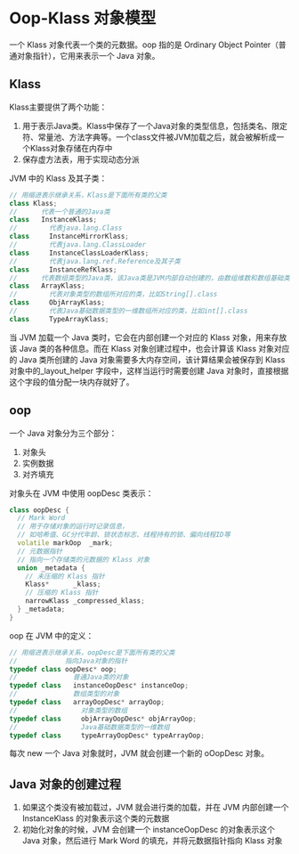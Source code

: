 # Oop-Klass 对象模型

一个 Klass 对象代表一个类的元数据。oop 指的是 Ordinary Object Pointer（普通对象指针），它用来表示一个 Java 对象。

## Klass

Klass主要提供了两个功能：

1. 用于表示Java类。Klass中保存了一个Java对象的类型信息，包括类名、限定符、常量池、方法字典等。一个class文件被JVM加载之后，就会被解析成一个Klass对象存储在内存中
2. 保存虚方法表，用于实现动态分派

JVM 中的 Klass 及其子类：

```cpp
// 用缩进表示继承关系，Klass是下面所有类的父类
class Klass;
//      代表一个普通的Java类
class   InstanceKlass;
//        代表java.lang.Class
class     InstanceMirrorKlass;
//        代表java.lang.ClassLoader
class     InstanceClassLoaderKlass;
//        代表java.lang.ref.Reference及其子类
class     InstanceRefKlass;
//      代表数组类型的Java类，该Java类是JVM内部自动创建的，由数组维数和数组基础类型唯一确定
class   ArrayKlass;
//        代表对象类型的数组所对应的类，比如String[].class
class     ObjArrayKlass;
//        代表Java基础数据类型的一维数组所对应的类，比如int[].class
class     TypeArrayKlass;
```

当 JVM 加载一个 Java 类时，它会在内部创建一个对应的 Klass 对象，用来存放该 Java 类的各种信息。而在 Klass 对象创建过程中，也会计算该 Klass 对象对应的 Java 类所创建的 Java 对象需要多大内存空间，该计算结果会被保存到 Klass 对象中的\_layout_helper 字段中，这样当运行时需要创建 Java 对象时，直接根据这个字段的值分配一块内存就好了。

## oop

一个 Java 对象分为三个部分：

1. 对象头
2. 实例数据
3. 对齐填充

对象头在 JVM 中使用 oopDesc 类表示：

```cpp
class oopDesc {
  // Mark Word
  // 用于存储对象的运行时记录信息，
  // 如哈希值、GC分代年龄、锁状态标志、线程持有的锁、偏向线程ID等
  volatile markOop  _mark;
  // 元数据指针
  // 指向一个存储类的元数据的 Klass 对象
  union _metadata {
    // 未压缩的 Klass 指针
    Klass*      _klass;
    // 压缩的 Klass 指针
    narrowKlass _compressed_klass;
  } _metadata;
}
```

oop 在 JVM 中的定义：

```cpp
// 用缩进表示继承关系，oopDesc是下面所有类的父类
//            指向Java对象的指针
typedef class oopDesc* oop;
//              普通Java类的对象
typedef class   instanceOopDesc* instanceOop;
//              数组类型的对象
typedef class   arrayOopDesc* arrayOop;
//                对象类型的数组
typedef class     objArrayOopDesc* objArrayOop;
//                Java基础数据类型的一维数组
typedef class     typeArrayOopDesc* typeArrayOop;
```

每次 new 一个 Java 对象就时，JVM 就会创建一个新的 oOopDesc 对象。

## Java 对象的创建过程

1. 如果这个类没有被加载过，JVM 就会进行类的加载，并在 JVM 内部创建一个 InstanceKlass 的对象表示这个类的元数据
2. 初始化对象的时候，JVM 会创建一个 instanceOopDesc 的对象表示这个 Java 对象，然后进行 Mark Word 的填充，并将元数据指针指向 Klass 对象
